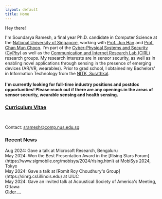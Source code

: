 ```yaml
---
layout: default
title: Home
---
```

 Hey there! 
<!-- <img src='../files/photo.jpg' style='float:top;width:80%;padding-left:15px'/> -->

I'm Soundarya Ramesh, a final year Ph.D. candidate in Computer Science at the [National University of Singapore](http://www.nus.edu.sg), working with [Prof. Jun Han](https://www.comp.nus.edu.sg/~junhan/) and [Prof. Chan Mun Choon](https://www.comp.nus.edu.sg/~chanmc/). I'm part of the [Cyber-Physical Systems and Security (CyPhy)](http://cyphy.kaist.ac.kr) as well as the [Communication and Internet Research Lab (CIRL)](https://www.cir.nus.edu.sg) research groups. 
My research interests are in sensor security, as well as in enabling novel applications through sensing in the presence of emerging devices (AR/VR, wearables). Prior to grad school, I obtained my Bachelors' in Information Technology from the [NITK, Surathkal](https://www.nitk.ac.in). 
<!-- revolve around novel applications of acoustic sensing, as well as sensor security. -->

#### I'm currently looking for full-time industry positions and postdoc opportunities! Please reach out if there are any openings in the areas of sensor security, wearable sensing and health sensing.

### [Curriculum Vitae](https://soundaryaramesh.github.io/cv.pdf)

<!-- , [Google Scholar Profile](https://scholar.google.com/citations?user=VWyXi3EAAAAJ&hl=en&oi=ao), [LinkedIn Profile](https://www.linkedin.com/in/soundarya-ramesh/) -->
<a href="https://www.linkedin.com/in/soundarya-ramesh/">
  <!-- <i class="fa fa-linkedin fa-2x"></i> -->
  <i class="fa-brands fa-linkedin fa-2x"></i>
</a>
<!-- <a style="padding-left:25px;" href="{{ site.url }}/cv.pdf">
  <i class="fa fa-address-card fa-2x"></i>
</a> -->
<a style="padding-left:25px" href="https://scholar.google.com/citations?user=VWyXi3EAAAAJ&hl=en&oi=ao">
  <i class="fa-brands fa-google-scholar fa-2x"></i>
</a>
<a style="padding-left:25px;" href="https://twitter.com/soundarya05">
  <!-- <i class="fa fa-twitter fa-2x"></i> -->
  <i class="fa-brands fa-square-x-twitter fa-2x"></i>
</a>

Contact: [sramesh@comp.nus.edu.sg](mailto:sramesh@comp.nus.edu.sg)

<H3>Recent News</H3>
Aug 2024: Gave a talk at Microsoft Research, Bengaluru <br>
May 2024: Won the Best Presentation Award in the [Rising Stars Forum](https://www.sigmobile.org/mobisys/2024/rising.html) at MobiSys 2024, Tokyo <br>
May 2024: Gave a talk at [Romit Roy Choudhury's Group](https://sinrg.csl.illinois.edu) at UIUC <br>
May 2024: Gave an invited talk at Acoustical Society of America's Meeting, Ottawa <br>
<span class="more-text" style="display:none;">
Sep 2023: Gave a talk to the Safesforce Cloud Security Assurance Team, Seattle <br>
Jul 2023: Passed my Thesis Proposal! <br>
Feb 2023: Attended HotMobile 2024, Orange Country, and won the Best Poster Award <br>
Feb 2023: Visited Google, Irvine -- Hosted by [Xiaoran Fan](https://ox5bc.github.io) <br>
Feb 2023: Gave a talk in [Mani Srivastava's group](https://samueli.ucla.edu/people/mani-srivastava/), UCLA 
</span>
<a href="javascript:void(0);" onclick="showMore()" id="more-link">Older ...</a>

<script>
  function showMore() {
    var moreText = document.querySelector('.more-text');
    var moreLink = document.getElementById('more-link');

    if (moreText.style.display === "none") {
      moreText.style.display = "inline";
      moreLink.innerHTML = "<br>Hide";
    } else {
      moreText.style.display = "none";
      moreLink.innerHTML = "Older ...";
    }
  }
</script>

